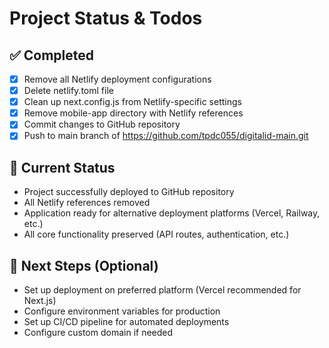 # Project Status & Todos

## ✅ Completed
- [x] Remove all Netlify deployment configurations
- [x] Delete netlify.toml file
- [x] Clean up next.config.js from Netlify-specific settings
- [x] Remove mobile-app directory with Netlify references
- [x] Commit changes to GitHub repository
- [x] Push to main branch of https://github.com/tpdc055/digitalid-main.git

## 📝 Current Status
- Project successfully deployed to GitHub repository
- All Netlify references removed
- Application ready for alternative deployment platforms (Vercel, Railway, etc.)
- All core functionality preserved (API routes, authentication, etc.)

## 🚀 Next Steps (Optional)
- Set up deployment on preferred platform (Vercel recommended for Next.js)
- Configure environment variables for production
- Set up CI/CD pipeline for automated deployments
- Configure custom domain if needed
